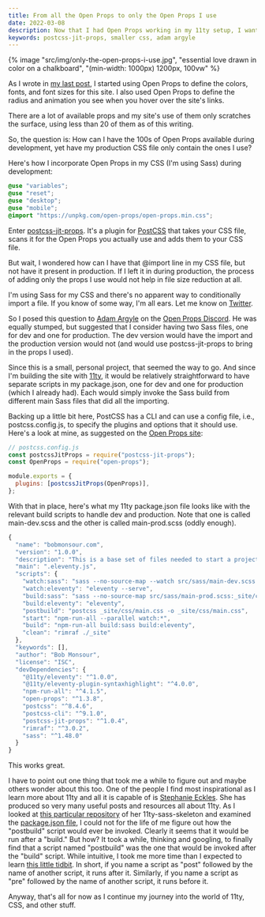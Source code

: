 ```yaml
---
title: From all the Open Props to only the Open Props I use
date: 2022-03-08
description: Now that I had Open Props working in my 11ty setup, I wanted to get postcss-jit-props working to reduce the size of my CSS file in production.
keywords: postcss-jit-props, smaller css, adam argyle
---
```


{% image "src/img/only-the-open-props-i-use.jpg", "essential love drawn in color on a chalkboard", "(min-width: 1000px) 1200px, 100vw" %}

As I wrote in [my last post](/posts/dipping-my-toes-in-the-open-props-water), I started using Open Props to define the colors, fonts, and font sizes for this site. I also used Open Props to define the radius and animation you see when you hover over the site's links.

There are a lot of available props and my site's use of them only scratches the surface, using less than 20 of them as of this writing.

So, the question is: How can I have the 100s of Open Props available during development, yet have my production CSS file only contain the ones I use?

Here's how I incorporate Open Props in my CSS (I'm using Sass) during development:

```css
@use "variables";
@use "reset";
@use "desktop";
@use "mobile";
@import "https://unpkg.com/open-props/open-props.min.css";
```

Enter [postcss-jit-props](https://github.com/GoogleChromeLabs/postcss-jit-props). It's a plugin for [PostCSS](https://postcss.org/) that takes your CSS file, scans it for the Open Props you actually use and adds them to your CSS file.

But wait, I wondered how can I have that @import line in my CSS file, but not have it present in production. If I left it in during production, the process of adding only the props I use would not help in file size reduction at all.

I'm using Sass for my CSS and there's no apparent way to conditionally import a file. If you know of some way, I'm all ears. Let me know on [Twitter](https://twitter.com/bobmonsour).

So I posed this question to [Adam Argyle](https://twitter.com/adamargyle) on the [Open Props Discord](https://discord.com/channels/896960631322849340/915345792166928415/949465191282798602). He was equally stumped, but suggested that I consider having two Sass files, one for dev and one for production. The dev version would have the import and the production version would not (and would use postcss-jit-props to bring in the props I used).

Since this is a small, personal project, that seemed the way to go. And since I'm building the site with [11ty](https://www.11ty.dev/), it would be relatively straightforward to have separate scripts in my package.json, one for dev and one for production (which I already had). Each would simply invoke the Sass build from different main Sass files that did all the importing.

Backing up a little bit here, PostCSS has a CLI and can use a config file, i.e., postcss.config.js, to specify the plugins and options that it should use. Here's a look at mine, as suggested on the [Open Props site](https://open-props.style/):

```js
// postcss.config.js
const postcssJitProps = require("postcss-jit-props");
const OpenProps = require("open-props");

module.exports = {
  plugins: [postcssJitProps(OpenProps)],
};
```

With that in place, here's what my 11ty package.json file looks like with the relevant build scripts to handle dev and production. Note that one is called main-dev.scss and the other is called main-prod.scss (oddly enough).

```js
{
  "name": "bobmonsour.com",
  "version": "1.0.0",
  "description": "This is a base set of files needed to start a project in Eleventy. Make a project directory and put these files in it.",
  "main": ".eleventy.js",
  "scripts": {
    "watch:sass": "sass --no-source-map --watch src/sass/main-dev.scss:_site/css/main.css",
    "watch:eleventy": "eleventy --serve",
    "build:sass": "sass --no-source-map src/sass/main-prod.scss:_site/css/main.css",
    "build:eleventy": "eleventy",
    "postbuild": "postcss _site/css/main.css -o _site/css/main.css",
    "start": "npm-run-all --parallel watch:*",
    "build": "npm-run-all build:sass build:eleventy",
    "clean": "rimraf ./_site"
  },
  "keywords": [],
  "author": "Bob Monsour",
  "license": "ISC",
  "devDependencies": {
    "@11ty/eleventy": "^1.0.0",
    "@11ty/eleventy-plugin-syntaxhighlight": "^4.0.0",
    "npm-run-all": "^4.1.5",
    "open-props": "^1.3.8",
    "postcss": "^8.4.6",
    "postcss-cli": "^9.1.0",
    "postcss-jit-props": "^1.0.4",
    "rimraf": "^3.0.2",
    "sass": "^1.48.0"
  }
}
```

This works great.

I have to point out one thing that took me a while to figure out and maybe others wonder about this too. One of the people I find most inspirational as I learn more about 11ty and all it is capable of is [Stephanie Eckles](https://github.com/5t3ph). She has produced so very many useful posts and resources all about 11ty. As I looked at [this particular repository](https://github.com/5t3ph/11ty-sass-skeleton) of her 11ty-sass-skeleton and examined the [package.json file](https://github.com/5t3ph/11ty-sass-skeleton/blob/main/package.json), I could not for the life of me figure out how the "postbuild" script would ever be invoked. Clearly it seems that it would be run after a "build." But how? It took a while, thinking and googling, to finally find that a script named "postbuild" was the one that would be invoked after the "build" script. While intuitive, I took me more time than I expected to learn [this little tidbit](https://docs.npmjs.com/cli/v8/using-npm/scripts/). In short, if you name a script as "post" followed by the name of another script, it runs after it. Similarly, if you name a script as "pre" followed by the name of another script, it runs before it.

Anyway, that's all for now as I continue my journey into the world of 11ty, CSS, and other stuff.
